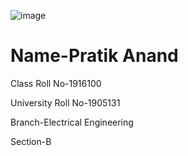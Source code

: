 ![image](https://www.gndec.ac.in/sites/default/logo.png)
# Name-Pratik Anand

Class Roll No-1916100

University Roll No-1905131

Branch-Electrical Engineering

Section-B
